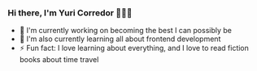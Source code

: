 ### Hi there, I'm Yuri Corredor 👋👋👋


- 🔭 I'm currently working on becoming the best I can possibly be
- 🌱 I'm also currently learning all about frontend development
- ⚡ Fun fact: I love learning about everything, and I love to read fiction books about time travel

